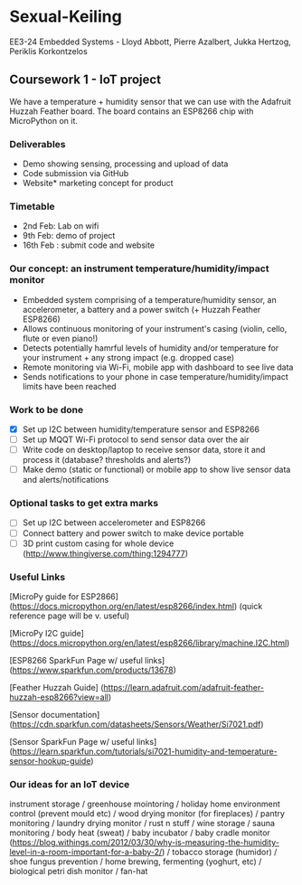 # Sexual-Keiling
EE3-24 Embedded Systems - Lloyd Abbott, Pierre Azalbert, Jukka Hertzog, Periklis Korkontzelos

## Coursework 1 - IoT project

We have a temperature + humidity sensor that we can use with the Adafruit Huzzah Feather board. The board contains an ESP8266 chip with MicroPython on it.

### Deliverables
- Demo showing sensing, processing and upload of data
- Code submission via GitHub
- Website* marketing concept for product

### Timetable
- 2nd Feb: Lab on wifi
- 9th Feb: demo of project
- 16th Feb : submit code and website

### Our concept: an instrument temperature/humidity/impact monitor
- Embedded system comprising of a temperature/humidity sensor, an accelerometer, a battery and a power switch (+ Huzzah Feather ESP8266)
- Allows continuous monitoring of your instrument's casing (violin, cello, flute or even piano!)
- Detects potentially hamrful levels of humidity and/or temperature for your instrument + any strong impact (e.g. dropped case)
- Remote monitoring via Wi-Fi, mobile app with dashboard to see live data
- Sends notifications to your phone in case temperature/humidity/impact limits have been reached

### Work to be done
- [x] Set up I2C between humidity/temperature sensor and ESP8266
- [ ] Set up MQQT Wi-Fi protocol to send sensor data over the air
- [ ] Write code on desktop/laptop to receive sensor data, store it and process it (database? thresholds and alerts?)
- [ ] Make demo (static or functional) or mobile app to show live sensor data and alerts/notifications

### Optional tasks to get extra marks
- [ ] Set up I2C between accelerometer and ESP8266
- [ ] Connect battery and power switch to make device portable
- [ ] 3D print custom casing for whole device (http://www.thingiverse.com/thing:1294777)

### Useful Links
[MicroPy guide for ESP2866] (https://docs.micropython.org/en/latest/esp8266/index.html) (quick reference page will be v. useful)

[MicroPy I2C guide] (https://docs.micropython.org/en/latest/esp8266/library/machine.I2C.html)

[ESP8266 SparkFun Page w/ useful links] (https://www.sparkfun.com/products/13678)

[Feather Huzzah Guide] (https://learn.adafruit.com/adafruit-feather-huzzah-esp8266?view=all)

[Sensor documentation] (https://cdn.sparkfun.com/datasheets/Sensors/Weather/Si7021.pdf)

[Sensor SparkFun Page w/ useful links] (https://learn.sparkfun.com/tutorials/si7021-humidity-and-temperature-sensor-hookup-guide)

### Our ideas for an IoT device
instrument storage / greenhouse mointoring / holiday home environment control (prevent mould etc) / wood drying monitor (for fireplaces) / pantry monitoring / laundry drying monitor / rust n stuff / wine storage / sauna monitoring / body heat (sweat) / baby incubator / baby cradle monitor (https://blog.withings.com/2012/03/30/why-is-measuring-the-humidity-level-in-a-room-important-for-a-baby-2/) / tobacco storage (humidor) / shoe fungus prevention / home brewing, fermenting (yoghurt, etc) / biological petri dish monitor / fan-hat
